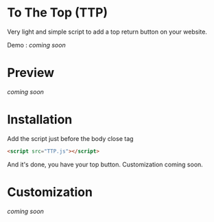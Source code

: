 # To The Top (TTP)
Very light and simple script to add a top return button on your website.

Demo : *coming soon*
# Preview
*coming soon*

# Installation
Add the script just before the body close tag
```html
<script src="TTP.js"></script>
```

And it's done, you have your top button. Customization coming soon.

# Customization
*coming soon*
